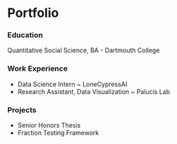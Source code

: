# Portfolio

### Education
Quantitative Social Science, BA - Dartmouth College

### Work Experience
- Data Science Intern ~ LoneCypressAI
- Research Assistant, Data Visualization ~ Palucis Lab

### Projects
- Senior Honors Thesis
- Fraction Testing Framework

